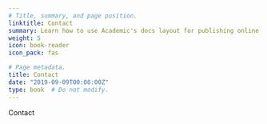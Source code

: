 ```yaml
---
# Title, summary, and page position.
linktitle: Contact
summary: Learn how to use Academic's docs layout for publishing online courses, software documentation, and tutorials.
weight: 5
icon: book-reader
icon_pack: fas

# Page metadata.
title: Contact 
date: "2019-09-09T00:00:00Z"
type: book  # Do not modify.
---
```


Contact

